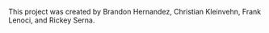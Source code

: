 This project was created by Brandon Hernandez, Christian Kleinvehn, Frank Lenoci, and Rickey Serna.
